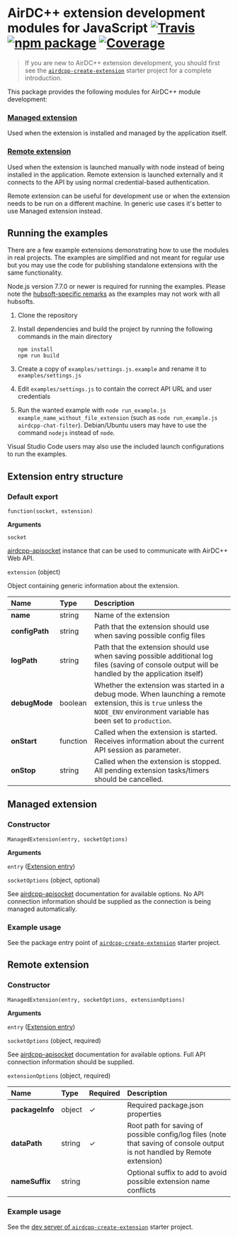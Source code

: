 # AirDC++ extension development modules for JavaScript [![Travis][build-badge]][build] [![npm package][npm-badge]][npm] [![Coverage][coverage-badge]][coverage]

>If you are new to AirDC++ extension development, you should first see the [`airdcpp-create-extension`](https://github.com/airdcpp-web/airdcpp-create-extension/) starter project for a complete introduction.


This package provides the following modules for AirDC++ module development:

### [Managed extension](#managed-extension)

Used when the extension is installed and managed by the application itself. 

### [Remote extension](#remote-extension)

Used when the extension is launched manually with node instead of being installed in the application. Remote extension is launched externally and it connects to the API by using normal credential-based authentication. 

Remote extension can be useful for development use or when the extension needs to be run on a different machine. In generic use cases it's better to use Managed extension instead.

## Running the examples

There are a few example extensions demonstrating how to use the modules in real projects. The examples are simplified and not meant for regular use but you may use the code for publishing standalone extensions with the same functionality.

Node.js version 7.7.0 or newer is required for running the examples. Please note the [hubsoft-specific remarks](https://airdcpp-web.github.io/docs/general/running-a-hub.html) as the examples may not work with all hubsofts.

1. Clone the repository
2. Install dependencies and build the project by running the following commands in the main directory

    ```
    npm install
    npm run build
    ``` 
3. Create a copy of ``examples/settings.js.example`` and rename it to ``examples/settings.js``
4. Edit ``examples/settings.js`` to contain the correct API URL and user credentials
5. Run the wanted example with `node run_example.js example_name_without_file_extension` (such as `node run_example.js airdcpp-chat-filter`). Debian/Ubuntu users may have to use the command `nodejs` instead of `node`.

Visual Studio Code users may also use the included launch configurations to run the examples.


## Extension entry structure

### Default export

`function(socket, extension)`

**Arguments**

`socket`

[airdcpp-apisocket](https://github.com/airdcpp-web/airdcpp-apisocket-js/) instance that can be used to communicate with AirDC++ Web API.

`extension` (object)

Object containing generic information about the extension.

| Name | Type | Description
| :--- | :--- | :--- |
| **name** | string | Name of the extension |
| **configPath** | string | Path that the extension should use when saving possible config files |
| **logPath** | string | Path that the extension should use when saving possible additional log files (saving of console output will be handled by the application itself) |
| **debugMode** | boolean | Whether the extension was started in a debug mode. When launching a remote extension, this is `true` unless the `NODE_ENV` environment variable has been set to `production`. |
| **onStart** | function | Called when the extension is started. Receives information about the current API session as parameter. |
| **onStop** | string | Called when the extension is stopped. All pending extension tasks/timers should be cancelled. |




## Managed extension

### Constructor

`ManagedExtension(entry, socketOptions)`

**Arguments**

`entry` ([Extension entry](#extension-entry-structure))

`socketOptions` (object, optional)

See [airdcpp-apisocket](https://github.com/airdcpp-web/airdcpp-apisocket-js/blob/master/GUIDE.md#settings) documentation for available options. No API connection information should be supplied as the connection is being managed automatically.

### Example usage

See the package entry point of [`airdcpp-create-extension`]((https://github.com/airdcpp-web/airdcpp-create-extension/)) starter project.




## Remote extension

### Constructor

`ManagedExtension(entry, socketOptions, extensionOptions)`

**Arguments**

`entry` ([Extension entry](#extension-entry-structure))

`socketOptions` (object, required)

See [airdcpp-apisocket](https://github.com/airdcpp-web/airdcpp-apisocket-js/blob/master/GUIDE.md#settings) documentation for available options. Full API connection information should be supplied.

`extensionOptions` (object, required)

| Name | Type | Required | Description
| :--- | :--- | :--- | :--- |
| **packageInfo** | object | ✓ | Required package.json properties |
| **dataPath** | string | ✓ | Root path for saving of possible config/log files (note that saving of console output is not handled by Remote extension) |
| **nameSuffix** | string | | Optional suffix to add to avoid possible extension name conflicts |

### Example usage

See the [dev server of `airdcpp-create-extension`](https://github.com/airdcpp-web/airdcpp-create-extension/tree/master/devtools) starter project.

[build-badge]: https://img.shields.io/travis/airdcpp-web/airdcpp-extension-js/master.svg?style=flat-square
[build]: https://travis-ci.org/airdcpp-web/airdcpp-extension-js

[npm-badge]: https://img.shields.io/npm/v/airdcpp-release-validator.svg?style=flat-square
[npm]: https://www.npmjs.org/package/airdcpp-extension

[coverage-badge]: https://codecov.io/gh/airdcpp-web/airdcpp-extension-js/branch/master/graph/badge.svg
[coverage]: https://codecov.io/gh/airdcpp-web/airdcpp-extension-js
